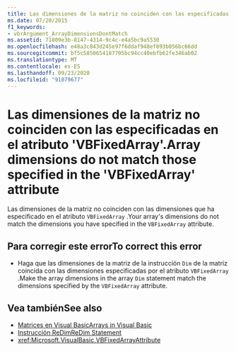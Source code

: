 ```yaml
---
title: Las dimensiones de la matriz no coinciden con las especificadas en el atributo 'VBFixedArray'.
ms.date: 07/20/2015
f1_keywords:
- vbrArgument_ArrayDimensionsDontMatch
ms.assetid: 71809e3b-8147-4314-9c4c-e4a5bc9a5530
ms.openlocfilehash: e48a3c843d245e97f6ddaf948ef893b056bc66dd
ms.sourcegitcommit: bf5c5850654187705bc94cc40ebfb62fe346ab02
ms.translationtype: MT
ms.contentlocale: es-ES
ms.lasthandoff: 09/23/2020
ms.locfileid: "91079677"
---
```

# <a name="array-dimensions-do-not-match-those-specified-in-the-vbfixedarray-attribute"></a><span data-ttu-id="2ba5f-102">Las dimensiones de la matriz no coinciden con las especificadas en el atributo 'VBFixedArray'.</span><span class="sxs-lookup"><span data-stu-id="2ba5f-102">Array dimensions do not match those specified in the 'VBFixedArray' attribute</span></span>

<span data-ttu-id="2ba5f-103">Las dimensiones de la matriz no coinciden con las dimensiones que ha especificado en el atributo `VBFixedArray` .</span><span class="sxs-lookup"><span data-stu-id="2ba5f-103">Your array's dimensions do not match the dimensions you have specified in the `VBFixedArray` attribute.</span></span>  
  
## <a name="to-correct-this-error"></a><span data-ttu-id="2ba5f-104">Para corregir este error</span><span class="sxs-lookup"><span data-stu-id="2ba5f-104">To correct this error</span></span>  
  
- <span data-ttu-id="2ba5f-105">Haga que las dimensiones de la matriz de la instrucción `Dim` de la matriz coincida con las dimensiones especificadas por el atributo `VBFixedArray` .</span><span class="sxs-lookup"><span data-stu-id="2ba5f-105">Make the array dimensions in the array `Dim` statement match the dimensions specified by the `VBFixedArray` attribute.</span></span>  
  
## <a name="see-also"></a><span data-ttu-id="2ba5f-106">Vea también</span><span class="sxs-lookup"><span data-stu-id="2ba5f-106">See also</span></span>

- [<span data-ttu-id="2ba5f-107">Matrices en Visual Basic</span><span class="sxs-lookup"><span data-stu-id="2ba5f-107">Arrays in Visual Basic</span></span>](../programming-guide/language-features/arrays/index.md)
- [<span data-ttu-id="2ba5f-108">Instrucción ReDim</span><span class="sxs-lookup"><span data-stu-id="2ba5f-108">ReDim Statement</span></span>](../language-reference/statements/redim-statement.md)
- <xref:Microsoft.VisualBasic.VBFixedArrayAttribute>
